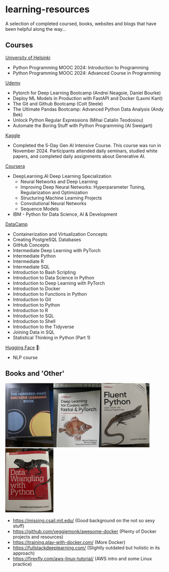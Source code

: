 # learning-resources

A selection of completed coursed, books, websites and blogs that have been helpful along the way...

## Courses

[University of Helsinki](https://programming-24.mooc.fi/)
* Python Programming MOOC 2024: Introduction to Programming
* Python Programming MOOC 2024: Advanced Course in Programming

[Udemy](https://www.udemy.com)
* Pytorch for Deep Learning Bootcamp (Andrei Neagoie, Daniel Bourke)
* Deploy ML Models in Production with FastAPI and Docker (Laxmi Kant)
* The Git and Github Bootcamp (Colt Steele)
* The Ultimate Pandas Bootcamp: Advanced Python Data Analysis (Andy Bek)
* Unlock Python Regular Expressions (Mihai Catalin Teodosiou)
* Automate the Boring Stuff with Python Programming (Al Sweigart)

[Kaggle](https://www.kaggle.com)
* Completed the 5-Day Gen AI Intensive Course. This course was run in November 2024. Participants attended daily seminars, studied white papers, and completed daily assignments about Generative AI.

[Coursera](https://www.coursera.org)
* DeepLearning.AI Deep Learning Specialization
    * Neural Networks and Deep Learning
    * Improving Deep Neural Networks: Hyperparameter Tuning, Regularization and Optimization
    * Structuring Machine Learning Projects
    * Convolutional Neural Networks
    * Sequence Models
* IBM - Python for Data Science, AI & Development

[DataCamp](https://www.datacamp.com/)
* Containerization and Virtualization Concepts
* Creating PostgreSQL Databases
* GitHub Concepts
* Intermediate Deep Learning with PyTorch
* Intermediate Python
* Intermediate R
* Intermediate SQL
* Introduction to Bash Scripting
* Introduction to Data Science in Python
* Introduction to Deep Learning with PyTorch
* Introduction to Docker
* Introduction to Functions in Python
* Introduction to Git
* Introduction to Python
* Introduction to R
* Introduction to SQL
* Introduction to Shell
* Introduction to the Tidyverse
* Joining Data in SQL
* Statistical Thinking in Python (Part 1)

[Hugging Face](https://huggingface.co/learn/nlp-course/chapter1/1) 🤗:
* NLP course

## Books and 'Other'

<img src="https://github.com/dgwalters-1974/learning-resources/blob/main/images/IMG_4042.jpg?raw=true" alt="drawing" width="150"/><img src="https://github.com/dgwalters-1974/learning-resources/blob/main/images/IMG_4044.jpg?raw=true" width="150"/><img src="https://github.com/dgwalters-1974/learning-resources/blob/main/images/IMG_4046.jpg?raw=true" alt="drawing" width="150"/><img src="https://github.com/dgwalters-1974/learning-resources/blob/main/images/IMG_4048.jpg?raw=true" width="150"/>

* https://missing.csail.mit.edu/ (Good background on the not so sexy stuff)
* https://github.com/veggiemonk/awesome-docker (Plenty of Docker projects and resources)
* https://training.play-with-docker.com/ (More Docker)
* https://fullstackdeeplearning.com/ (Slightly outdated but holistic in its approach)
* https://firexfly.com/aws-linux-tutorial/ (AWS intro and some Linux practice)
  
